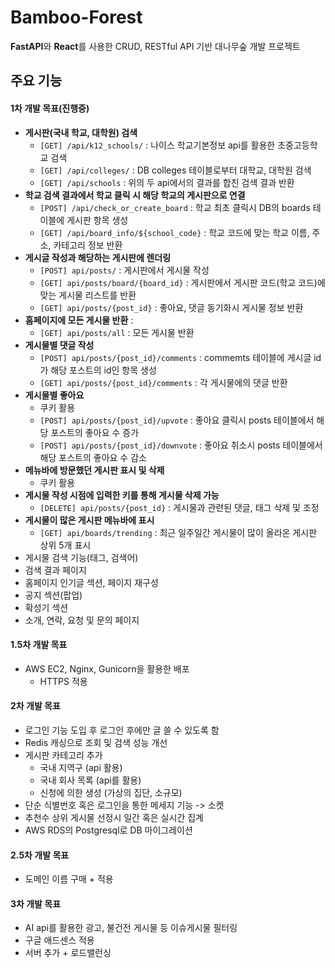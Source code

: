 # Bamboo-Forest

**FastAPI**와 **React**를 사용한 CRUD, RESTful API 기반 대나무숲 개발 프로젝트

## 주요 기능

#### 1차 개발 목표(진행중)

- **게시판(국내 학교, 대학원) 검색**
  - `[GET] /api/k12_schools/` : 나이스 학교기본정보 api를 활용한 초중고등학교 검색
  - `[GET] /api/colleges/` : DB colleges 테이블로부터 대학교, 대학원 검색
  - `[GET] /api/schools` : 위의 두 api에서의 결과를 합친 검색 결과 반환
- **학교 검색 결과에서 학교 클릭 시 해당 학교의 게시판으로 연결**
  - `[POST] /api/check_or_create_board` : 학교 최초 클릭시 DB의 boards 테이블에 게시판 항목 생성
  - `[GET] /api/board_info/${school_code}` : 학교 코드에 맞는 학교 이름, 주소, 카테고리 정보 반환
- **게시글 작성과 해당하는 게시판에 렌더링**
  - `[POST] api/posts/` : 게시판에서 게시물 작성
  - `[GET] api/posts/board/{board_id}` : 게시판에서 게시판 코드(학교 코드)에 맞는 게시물 리스트를 반환
  - `[GET] api/posts/{post_id}` : 좋아요, 댓글 동기화시 게시물 정보 반환
- **홈페이지에 모든 게시물 반환** :
  - `[GET] api/posts/all` : 모든 게시물 반환
- **게시물별 댓글 작성**
  - `[POST] api/posts/{post_id}/comments` : commemts 테이블에 게시글 id가 해당 포스트의 id인 항목 생성
  - `[GET] api/posts/{post_id}/comments` : 각 게시물에의 댓글 반환
- **게시물별 좋아요**
  - 쿠키 활용
  - `[POST] api/posts/{post_id}/upvote` : 좋아요 클릭시 posts 테이블에서 해당 포스트의 좋아요 수 증가
  - `[POST] api/posts/{post_id}/downvote` : 좋아요 취소시 posts 테이블에서 해당 포스트의 좋아요 수 감소
- **메뉴바에 방문했던 게시판 표시 및 삭제**
  - 쿠키 활용
- **게시물 작성 시점에 입력한 키를 통해 게시물 삭제 가능**
  - `[DELETE] api/posts/{post_id}` : 게시물과 관련된 댓글, 태그 삭제 및 조정
- **게시물이 많은 게시판 메뉴바에 표시**
  - `[GET] api/boards/trending` : 최근 일주일간 게시물이 많이 올라온 게시판 상위 5개 표시
- 게시물 검색 기능(태그, 검색어)
- 검색 결과 페이지
- 홈페이지 인기글 섹션, 페이지 재구성
- 공지 섹션(팝업)
- 확성기 섹션
- 소개, 연락, 요청 및 문의 페이지

#### 1.5차 개발 목표

- AWS EC2, Nginx, Gunicorn을 활용한 배포
  - HTTPS 적용

#### 2차 개발 목표

- 로그인 기능 도입 후 로그인 후에만 글 쓸 수 있도록 함
- Redis 캐싱으로 조회 및 검색 성능 개선
- 게시판 카테고리 추가
  - 국내 지역구 (api 활용)
  - 국내 회사 목록 (api를 활용)
  - 신청에 의한 생성 (가상의 집단, 소규모)
- 단순 식별번호 혹은 로그인을 통한 메세지 기능 -> 소켓
- 추천수 상위 게시물 선정시 일간 혹은 실시간 집계
- AWS RDS의 Postgresql로 DB 마이그레이션

#### 2.5차 개발 목표

- 도메인 이름 구매 + 적용

#### 3차 개발 목표

- AI api를 활용한 광고, 불건전 게시물 등 이슈게시물 필터링
- 구글 애드센스 적용
- 서버 추가 + 로드밸런싱
